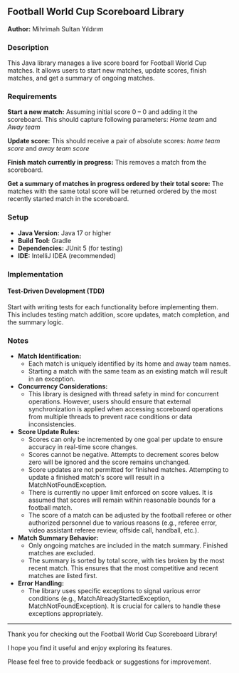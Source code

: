 ## Football World Cup Scoreboard Library
**Author:** Mihrimah Sultan Yıldırım

### Description
This Java library manages a live score board for Football World Cup matches. It allows users to start new matches, update scores, finish matches, and get a summary of ongoing matches.

### Requirements
**Start a new match:** Assuming initial score 0 – 0 and adding it the scoreboard. This should capture following parameters:
*Home team* and *Away team*

**Update score:** This should receive a pair of absolute scores:
*home team score* and *away team score*

**Finish match currently in progress:** This removes a match from the scoreboard.

**Get a summary of matches in progress ordered by their total score:** The matches with the same total score will be returned ordered by the most recently started match in the scoreboard.

### Setup
- **Java Version:** Java 17 or higher
- **Build Tool:** Gradle
- **Dependencies:** JUnit 5 (for testing)
- **IDE:** IntelliJ IDEA (recommended)

### Implementation
#### Test-Driven Development (TDD)
Start with writing tests for each functionality before implementing them. This includes testing match addition, score updates, match completion, and the summary logic.

### Notes

- **Match Identification:**
  - Each match is uniquely identified by its home and away team names.
  - Starting a match with the same team as an existing match will result in an exception.
- **Concurrency Considerations:**
  - This library is designed with thread safety in mind for concurrent operations. However, users should ensure that external synchronization is applied when accessing scoreboard operations from multiple threads to prevent race conditions or data inconsistencies.
- **Score Update Rules:**
  - Scores can only be incremented by one goal per update to ensure accuracy in real-time score changes.
  - Scores cannot be negative. Attempts to decrement scores below zero will be ignored and the score remains unchanged.
  - Score updates are not permitted for finished matches. Attempting to update a finished match's score will result in a MatchNotFoundException.
  - There is currently no upper limit enforced on score values. It is assumed that scores will remain within reasonable bounds for a football match.
  - The score of a match can be adjusted by the football referee or other authorized personnel due to various reasons (e.g., referee error, video assistant referee review, offside call, handball, etc.).
- **Match Summary Behavior:**
  - Only ongoing matches are included in the match summary. Finished matches are excluded.
  - The summary is sorted by total score, with ties broken by the most recent match. This ensures that the most competitive and recent matches are listed first.
- **Error Handling:**
  - The library uses specific exceptions to signal various error conditions (e.g., MatchAlreadyStartedException, MatchNotFoundException). It is crucial for callers to handle these exceptions appropriately.

---

Thank you for checking out the Football World Cup Scoreboard Library!

I hope you find it useful and enjoy exploring its features.

Please feel free to provide feedback or suggestions for improvement.
